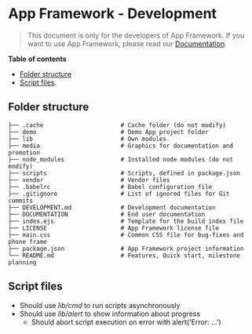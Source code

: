 # App Framework - Development

> This document is only for the developers of App Framework.
> If you want to use App Framework, please read our [Documentation](DOCUMENTATION.md).

**Table of contents**

- [Folder structure](#folder-structure)
- [Script files](#script-files).

## Folder structure

```
├── .cache                      # Cache folder (do not modify)
├── demo                        # Demo App project folder
├── lib                         # Own modules
├── media                       # Graphics for documentation and promotion
├── node_modules                # Installed node modules (do not modify)
├── scripts                     # Scripts, defined in package.json
├── vendor                      # Vendor files
├── .babelrc                    # Babel configuration file
├── .gitignore                  # List of ignored files for Git commits
├── DEVELOPMENT.md              # Development documentation
├── DOCUMENTATION               # End user documentation
├── index.ejs                   # Template for the build index file
├── LICENSE                     # App Framework license file
├── main.css                    # Common CSS file for bug-fixes and phone frame
├── package.json                # App Framework project information
└── README.md                   # Features, Quick start, milestone planning
```

## Script files

- Should use *lib/cmd* to run scripts asynchronously
- Should use *lib/alert* to show information about progress
  - Should abort script execution on error with alert('Error: ...')
